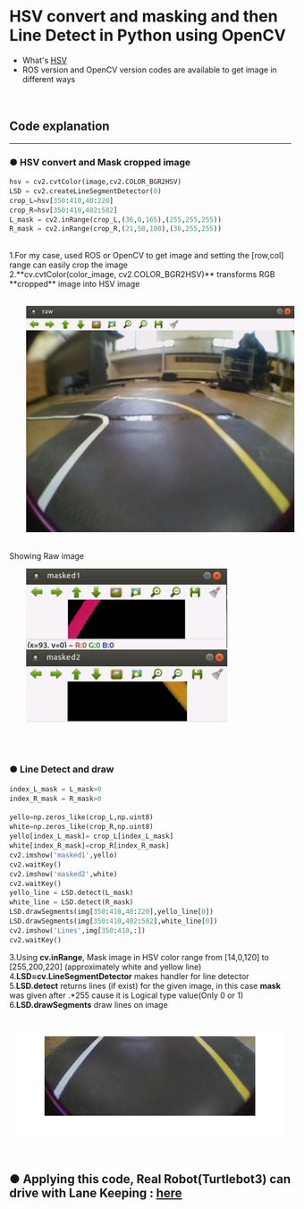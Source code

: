 # HSV convert and masking and then Line Detect in Python using OpenCV
+ What's [HSV](https://en.wikipedia.org/wiki/HSL_and_HSV)
+ ROS version and OpenCV version codes are available to get image in different ways
</br></br><br>

## Code explanation 
***
### ● HSV convert and Mask cropped image
  ~~~python
  hsv = cv2.cvtColor(image,cv2.COLOR_BGR2HSV)
  LSD = cv2.createLineSegmentDetector(0)
  crop_L=hsv[350:410,40:220]
  crop_R=hsv[350:410,402:582]
  L_mask = cv2.inRange(crop_L,(36,0,165),(255,255,255))
  R_mask = cv2.inRange(crop_R,(21,50,100),(36,255,255))
  ~~~
  <br>
  1.For my case, used ROS or OpenCV to get image and setting the [row,col] range can easily crop the image<br>
  2.**cv.cvtColor(color_image, cv2.COLOR_BGR2HSV)** transforms RGB **cropped** image into HSV image <br><br>
<p align="center">
<img src="https://github.com/engcang/image-files/blob/master/opencv/py_raw.JPG" width="480" hspace="30"/>
</p>
<br>
Showing Raw image
<p align="left">
<img src="https://github.com/engcang/image-files/blob/master/opencv/py_white_mask.JPG" width="360" hspace="30"/>  
<img src="https://github.com/engcang/image-files/blob/master/opencv/py_mask2.JPG" width="360" hspace="30"/>  
</p>

<br><br>
### ● Line Detect and draw
  ~~~python
  index_L_mask = L_mask>0
  index_R_mask = R_mask>0

  yello=np.zeros_like(crop_L,np.uint8)
  white=np.zeros_like(crop_R,np.uint8)
  yello[index_L_mask]= crop_L[index_L_mask]
  white[index_R_mask]=crop_R[index_R_mask]
  cv2.imshow('masked1',yello)
  cv2.waitKey()
  cv2.imshow('masked2',white)
  cv2.waitKey()
  yello_line = LSD.detect(L_mask)
  white_line = LSD.detect(R_mask)
  LSD.drawSegments(img[350:410,40:220],yello_line[0])
  LSD.drawSegments(img[350:410,402:582],white_line[0])
  cv2.imshow('Lines',img[350:410,:])
  cv2.waitKey()
  ~~~
  3.Using **cv.inRange**, Mask image in HSV color range from [14,0,120] to [255,200,220] (approximately white and yellow line) <br>
  4.**LSD=cv.LineSegmentDetector** makes handler for line detector <br>
  5.**LSD.detect** returns lines (if exist) for the given image, in this case **mask** was given after .*255 cause it is Logical type value(Only 0 or 1)<br>
  6.**LSD.drawSegments** draw lines on image <br><br>
<p align="center">
<img src="https://github.com/engcang/image-files/blob/master/opencv/cropped_Lines.jpg" width="480" hspace="0"/>
</p>

<br>

## ● Applying this code, Real Robot(Turtlebot3) can drive with Lane Keeping : [here]()

<br>
